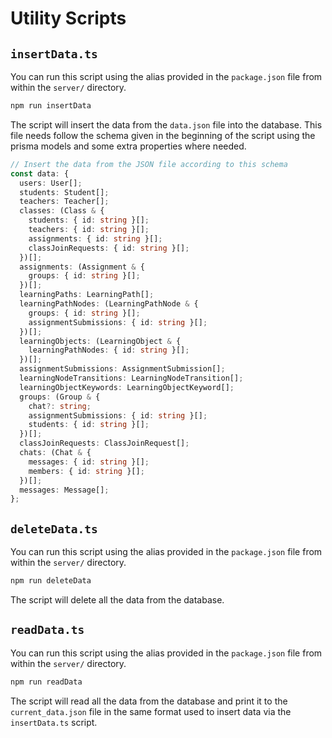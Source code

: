 # Utility Scripts

## `insertData.ts`

You can run this script using the alias provided in the `package.json` file from within the `server/` directory.

```bash
npm run insertData
```

The script will insert the data from the `data.json` file into the database. This file needs follow the schema given in the beginning of the script using the prisma models and some extra properties where needed.

```typescript
// Insert the data from the JSON file according to this schema
const data: {
  users: User[];
  students: Student[];
  teachers: Teacher[];
  classes: (Class & {
    students: { id: string }[];
    teachers: { id: string }[];
    assignments: { id: string }[];
    classJoinRequests: { id: string }[];
  })[];
  assignments: (Assignment & {
    groups: { id: string }[];
  })[];
  learningPaths: LearningPath[];
  learningPathNodes: (LearningPathNode & {
    groups: { id: string }[];
    assignmentSubmissions: { id: string }[];
  })[];
  learningObjects: (LearningObject & {
    learningPathNodes: { id: string }[];
  })[];
  assignmentSubmissions: AssignmentSubmission[];
  learningNodeTransitions: LearningNodeTransition[];
  learningObjectKeywords: LearningObjectKeyword[];
  groups: (Group & {
    chat?: string;
    assignmentSubmissions: { id: string }[];
    students: { id: string }[];
  })[];
  classJoinRequests: ClassJoinRequest[];
  chats: (Chat & {
    messages: { id: string }[];
    members: { id: string }[];
  })[];
  messages: Message[];
};
```

## `deleteData.ts`

You can run this script using the alias provided in the `package.json` file from within the `server/` directory.

```bash
npm run deleteData
```

The script will delete all the data from the database.

## `readData.ts`

You can run this script using the alias provided in the `package.json` file from within the `server/` directory.

```bash
npm run readData
```

The script will read all the data from the database and print it to the `current_data.json` file in the same format used to insert data via the `insertData.ts` script.
